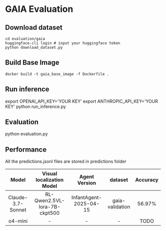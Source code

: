 # GAIA Evaluation  

## Download dataset
```
cd evaluation/gaia
huggingface-cli login # input your huggingface token
python download_dataset.py
```

##  Build Base Image
```
docker build -t gaia_base_image -f Dockerfile .
```

## Run inference 
export OPENAI_API_KEY='YOUR KEY'
export ANTHROPIC_API_KEY='YOUR KEY'
python run_inference.py

## Evaluation
python evaluation.py

## Performance
All the predictions.jsonl files are stored in predictions folder 

| Model            | Visual localization Model            | Agent Version          | dataset        | Accuracy     |
|:------------------:|:------------------:|:---------------------:|:-------------------:|:------------:|
| Claude-3.7-Sonnet   |RL-Qwen2.5VL-lora-7B-ckpt500| InfantAgent-2025-04-15   | gaia-validation    | 56.97%        |
| o4-mini |-| - | -       | TODO       |